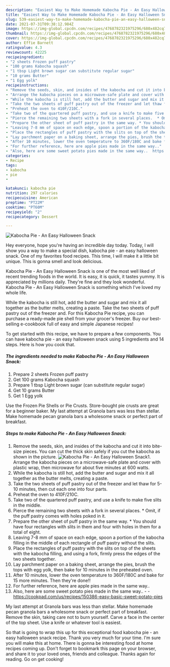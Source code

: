 ```yaml
---
description: "Easiest Way to Make Homemade Kabocha Pie - An Easy Halloween Snack"
title: "Easiest Way to Make Homemade Kabocha Pie - An Easy Halloween Snack"
slug: 539-easiest-way-to-make-homemade-kabocha-pie-an-easy-halloween-snack
date: 2021-07-31T09:38:12.984Z
image: https://img-global.cpcdn.com/recipes/4768782321975296/680x482cq70/kabocha-pie-an-easy-halloween-snack-recipe-main-photo.jpg
thumbnail: https://img-global.cpcdn.com/recipes/4768782321975296/680x482cq70/kabocha-pie-an-easy-halloween-snack-recipe-main-photo.jpg
cover: https://img-global.cpcdn.com/recipes/4768782321975296/680x482cq70/kabocha-pie-an-easy-halloween-snack-recipe-main-photo.jpg
author: Effie Barnett
ratingvalue: 4.3
reviewcount: 42225
recipeingredient:
- "2 sheets Frozen puff pastry"
- "100 grams Kabocha squash"
- "1 tbsp Light brown sugar can substitute regular sugar"
- "10 grams Butter"
- "1 Egg yolk"
recipeinstructions:
- "Remove the seeds, skin, and insides of the kabocha and cut it into bite-size pieces. You can cut the thick skin safely if you cut the kabocha as shown in the picture."
- "Arrange the kabocha pieces on a microwave-safe plate and cover with plastic wrap, then microwave for about five minutes at 600 watts."
- "While the kabocha is still hot, add the butter and sugar and mix it all together as the butter melts, creating a paste."
- "Take the two sheets of puff pastry out of the freezer and let thaw for 5-10 minutes, then cut each one into four parts."
- "Preheat the oven to 410F/210C."
- "Take two of the quartered puff pastry, and use a knife to make five slits in the middle."
- "Pierce the remaining two sheets with a fork in several places.  * Omit, if the puff pastry comes with holes poked in it."
- "Prepare the other sheet of puff pastry in the same way. * You should have four rectangles with slits in them and four with holes in them for a total of eight."
- "Leaving 7-8 mm of space on each edge, spoon a portion of the kabocha filling in the middle of each rectangle of puff pastry without the slits."
- "Place the rectangles of puff pastry with the slits on top of the sheets with the kabocha filling, and using a fork, firmly press the edges of the two sheets together."
- "Lay parchment paper on a baking sheet, arrange the pies, brush the tops with egg yolk, then bake for 10 minutes in the preheated oven."
- "After 10 minutes, lower the oven temperature to 360F/180C and bake for 15 more minutes. Then they&#39;re done!!"
- "For further reference, here are apple pies made in the same way.."
- "Also, here are some sweet potato pies made in the same way..  https://cookpad.com/us/recipes/150386-easy-basic-sweet-potato-pies"
categories:
- Recipe
tags:
- kabocha
- pie
- 

katakunci: kabocha pie  
nutrition: 297 calories
recipecuisine: American
preptime: "PT22M"
cooktime: "PT60M"
recipeyield: "2"
recipecategory: Dessert

---
```



![Kabocha Pie - An Easy Halloween Snack](https://img-global.cpcdn.com/recipes/4768782321975296/680x482cq70/kabocha-pie-an-easy-halloween-snack-recipe-main-photo.jpg)

Hey everyone, hope you're having an incredible day today. Today, I will show you a way to make a special dish, kabocha pie - an easy halloween snack. One of my favorites food recipes. This time, I will make it a little bit unique. This is gonna smell and look delicious.

Kabocha Pie - An Easy Halloween Snack is one of the most well liked of recent trending foods in the world. It is easy, it is quick, it tastes yummy. It is appreciated by millions daily. They're fine and they look wonderful. Kabocha Pie - An Easy Halloween Snack is something which I've loved my whole life.

While the kabocha is still hot, add the butter and sugar and mix it all together as the butter melts, creating a paste. Take the two sheets of puff pastry out of the freezer and. For this Kabocha Pie recipe, you can purchase a ready-made pie shell from your grocer&#39;s freezer. Buy our best-selling e-cookbook full of easy and simple Japanese recipes!


To get started with this recipe, we have to prepare a few components. You can have kabocha pie - an easy halloween snack using 5 ingredients and 14 steps. Here is how you cook that.

<!--inarticleads1-->

##### The ingredients needed to make Kabocha Pie - An Easy Halloween Snack:

1. Prepare 2 sheets Frozen puff pastry
1. Get 100 grams Kabocha squash
1. Prepare 1 tbsp Light brown sugar (can substitute regular sugar)
1. Get 10 grams Butter
1. Get 1 Egg yolk


Use the Frozen Pie Shells or Pie Crusts. Store-bought pie crusts are great for a beginner baker. My last attempt at Granola bars was less than stellar. Make homemade pecan granola bars a wholesome snack or perfect part of breakfast. 

<!--inarticleads2-->

##### Steps to make Kabocha Pie - An Easy Halloween Snack:

1. Remove the seeds, skin, and insides of the kabocha and cut it into bite-size pieces. You can cut the thick skin safely if you cut the kabocha as shown in the picture.
<img src="https://img-global.cpcdn.com/steps/6212413708828672/160x128cq70/kabocha-pie-an-easy-halloween-snack-recipe-step-1-photo.jpg" alt="Kabocha Pie - An Easy Halloween Snack">1. Arrange the kabocha pieces on a microwave-safe plate and cover with plastic wrap, then microwave for about five minutes at 600 watts.
1. While the kabocha is still hot, add the butter and sugar and mix it all together as the butter melts, creating a paste.
1. Take the two sheets of puff pastry out of the freezer and let thaw for 5-10 minutes, then cut each one into four parts.
1. Preheat the oven to 410F/210C.
1. Take two of the quartered puff pastry, and use a knife to make five slits in the middle.
1. Pierce the remaining two sheets with a fork in several places.  * Omit, if the puff pastry comes with holes poked in it.
1. Prepare the other sheet of puff pastry in the same way. * You should have four rectangles with slits in them and four with holes in them for a total of eight.
1. Leaving 7-8 mm of space on each edge, spoon a portion of the kabocha filling in the middle of each rectangle of puff pastry without the slits.
1. Place the rectangles of puff pastry with the slits on top of the sheets with the kabocha filling, and using a fork, firmly press the edges of the two sheets together.
1. Lay parchment paper on a baking sheet, arrange the pies, brush the tops with egg yolk, then bake for 10 minutes in the preheated oven.
1. After 10 minutes, lower the oven temperature to 360F/180C and bake for 15 more minutes. Then they&#39;re done!!
1. For further reference, here are apple pies made in the same way..
1. Also, here are some sweet potato pies made in the same way.. -  - https://cookpad.com/us/recipes/150386-easy-basic-sweet-potato-pies


My last attempt at Granola bars was less than stellar. Make homemade pecan granola bars a wholesome snack or perfect part of breakfast. Remove the skin, taking care not to burn yourself. Carve a face in the center of the top sheet. Use a knife or whatever tool is easiest. 

So that is going to wrap this up for this exceptional food kabocha pie - an easy halloween snack recipe. Thank you very much for your time. I'm sure you will make this at home. There is gonna be interesting food at home recipes coming up. Don't forget to bookmark this page on your browser, and share it to your loved ones, friends and colleague. Thanks again for reading. Go on get cooking!

